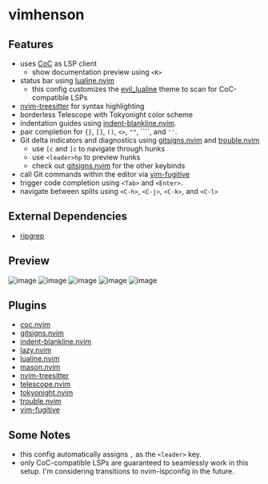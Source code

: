 # vimhenson

## Features

* uses [CoC](https://github.com/neoclide/coc.nvim) as LSP client
  * show documentation preview using `<K>`
* status bar using [lualine.nvim](https://github.com/nvim-lualine/lualine.nvim)
    * this config customizes the [evil_lualine](https://github.com/nvim-lualine/lualine.nvim/blob/master/examples/evil_lualine.lua) theme to scan for CoC-compatible LSPs
* [nvim-treesitter](https://github.com/nvim-treesitter/nvim-treesitter) for syntax highlighting
* borderless Telescope with Tokyonight color scheme
* indentation guides using [indent-blankline.nvim](https://github.com/lukas-reineke/indent-blankline.nvim).
* pair completion for `{}`, `[]`, `()`, `<>`, `""`, ````, and `''`.
* Git delta indicators and diagnostics using [gitsigns.nvim](https://github.com/neoclide/coc.nvim) and [trouble.nvim](https://github.com/folke/trouble.nvim)
    * use `[c` and `]c` to navigate through hunks
    * use `<leader>hp` to preview hunks
    * check out [gitsigns.nvim](https://github.com/lewis6991/gitsigns.nvim) for the other keybinds
* call Git commands within the editor via [vim-fugitive](https://github.com/tpope/vim-fugitive)
* trigger code completion using `<Tab>` and `<Enter>`.
* navigate between splits using `<C-h>`, `<C-j>`, `<C-k>`, and `<C-l>`

## External Dependencies
* [ripgrep](https://github.com/BurntSushi/ripgrep)

## Preview

![image](https://github.com/starkfire/vimhenson/assets/26057339/b27d2138-42ee-4cba-afa0-33edbc1fbbb5)
![image](https://github.com/starkfire/vimhenson/assets/26057339/45552415-b39a-4b32-b168-d6f973788c9b)
![image](https://github.com/starkfire/vimhenson/assets/26057339/6ffb202a-5bc3-47ef-ad89-9a92d53368be)
![image](https://github.com/starkfire/vimhenson/assets/26057339/e1690f25-603d-43ab-a11e-d8a275a7e161)
![image](https://github.com/starkfire/vimhenson/assets/26057339/9ecc194a-2151-4997-b475-ee4ecf2ef8fb)

## Plugins

* [coc.nvim](https://github.com/neoclide/coc.nvim)
* [gitsigns.nvim](https://github.com/lewis6991/gitsigns.nvim)
* [indent-blankline.nvim](https://github.com/lukas-reineke/indent-blankline.nvim)
* [lazy.nvim](https://github.com/folke/lazy.nvim)
* [lualine.nvim](https://github.com/nvim-lualine/lualine.nvim)
* [mason.nvim](https://github.com/williamboman/mason.nvim)
* [nvim-treesitter](https://github.com/nvim-treesitter/nvim-treesitter)
* [telescope.nvim](https://github.com/nvim-telescope/telescope.nvim)
* [tokyonight.nvim](https://github.com/folke/tokyonight.nvim)
* [trouble.nvim](https://github.com/folke/trouble.nvim)
* [vim-fugitive](https://github.com/tpope/vim-fugitive)

## Some Notes

* this config automatically assigns `,` as the `<leader>` key.
* only CoC-compatible LSPs are guaranteed to seamlessly work in this setup. I'm considering transitions to nvim-lspconfig in the future.
